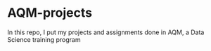 # AQM-projects
In this repo, I put my projects and assignments done in AQM, a Data Science training program 

